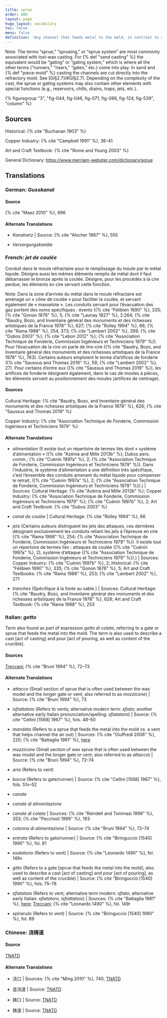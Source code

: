 ```yaml
---
title: sprue
order: 680
layout: page
hugo_layout: vocabulary
toc: false
menu: false
definition: 'Any channel that feeds metal to the mold, in contrast to a vent, which lets air escape. Both sprues and vents make up the “sprue system,” which circulates bronze from the pouring cup through the {% def "refractory mold" %} and allows air and casting vapors such as steam to be released. In {% def "lost-wax casting" %}, “sprue” is the term used for the solid wax rods (rarely reeds or terra-cotta pipes) used to create the channels in the mold. Sprues are also the solid metal that has filled the channels upon cooling, which is generally removed during {% def "fettling" %}.'
---
```


<div class="backmatter">
Note: The terms “sprue,” “sprueing,” or “sprue system” are most commonly associated with lost-wax casting. For {% def "sand casting" %} the equivalent would be “gating” or “gating system,” which is where all the other terms (“runners,” “risers,” “gates,” etc.) come into play. In sand and {% def "piece-mold" %} casting the channels are cut directly into the refractory mold. See [GI§2.7](#GI§2.7). Depending on the complexity of the cast, the sprue or gating systems may also contain other elements with special functions (e.g., reservoirs, chills, drains, traps, jets, etc.).
</div>

{% figuregroup "3", "fig-044, fig-046, fig-071, fig-086, fig-124, fig-539", "column" %}

## Sources

Historical: {% cite "Buchanan 1903" %}

Copper Industry: {% cite "Campbell 1991" %}, 36–41

Art and Craft Textbook: {% cite "Rome and Young 2003" %}

General Dictionary: <https://www.merriam-webster.com/dictionary/sprue>

## Translations

<div class="accordion">

### **German**: *Gusskanal*

#### Source

{% cite "Maaz 2010" %}, 696

#### Alternate Translations

- *Kanalnetz* | Source: {% cite "Alscher 1987" %}, 555

- *Versorgungskanäle*

### **French**: *jet de coulée*

Conduit dans le moule réfractaire pour le remplissage du moule par le métal liquide. Désigne aussi les mêmes éléments remplis de métal dont il faut débarrasser le bronze après la coulée. Désigne, pour les procédés à la cire perdue, les éléments en cire servant cette fonction.

<div class="backmatter">
Note: Dans la zone d’arrivée du métal dans le moule réfractaire est aménagé un « cône de coulée » pour faciliter la coulée, et servant également de « masselote ». Les conduits servant pour l’évacuation des gaz portent des noms spécifiques : évents ({% cite "Félibien 1690" %}, 335; {% cite "Gonon 1876" %}, 5; {% cite "Launay 1827" %}, 2:264; {% cite "Baudry, Bozo, and Inventaire général des monuments et des richesses artistiques de la France 1978" %}, 627; {% cite "Rolley 1994" %}, 66; {% cite "Rama 1988" %}, 254, 373; {% cite "Lambert 2002" %}, 269; {% cite "Dubos 2003" %}; {% cite "Lebon 2012" %}; {% cite "Association Technique de Fonderie, Commission Ingénieurs et Techniciens 1979" %}). Pour l’évacuation de la cire on parle de tire–cire ({% cite "Baudry, Bozo, and Inventaire général des monuments et des richesses artistiques de la France 1978" %}, 763). Certains auteurs emploient le terme d’artifices de fonderie ({% cite "Saussus and Thomas 2019" %}, 59; {% cite "Lambert 2002" %}, 27). Pour certains d’entre eux ({% cite "Saussus and Thomas 2019" %}), les artifices de fonderie désignent également, dans le cas de moules à pièces, les éléments servant au positionnement des moules (artifices de centrage).
</div>

#### Sources

Cultural Heritage: {% cite "Baudry, Bozo, and Inventaire général des monuments et des richesses artistiques de la France 1978" %}, 626; {% cite "Saussus and Thomas 2019" %}

Copper Industry: {% cite "Association Technique de Fonderie, Commission Ingénieurs et Techniciens 1979" %}

#### Alternate Translations

- *alimentation* (Il existe tout un répertoire de termes liés dont « système d’alimentation » ({% cite "Azéma and Mille 2013b" %}; Dubos pers. comm.; {% cite "Cuénin 1997a" %}, 2; {% cite "Association Technique de Fonderie, Commission Ingénieurs et Techniciens 1979" %}). Dans l’industrie, le système d’alimentation a une définition très spécifique, c’est l’ensemble des conduits amenant du métal liquide pour compenser le retrait, ({% cite "Cuénin 1997a" %}, 2; {% cite "Association Technique de Fonderie, Commission Ingénieurs et Techniciens 1979" %}).) | Sources: Cultural Heritage: {% cite "Azéma and Mille 2013b" %}; Copper Industry: {% cite "Association Technique de Fonderie, Commission Ingénieurs et Techniciens 1979" %}; {% cite "Cuénin 1997b" %}, 2; Art and Craft Textbook: {% cite "Dubos 2003" %}

- *canal de coulée* | Cultural Heritage: {% cite "Rolley 1994" %}, 66

- *jets* (Certains auteurs distinguent les jets des attaques, ces dernières désignant exclusivement les conduits reliant les jets à l’épreuve en cire ({% cite "Rama 1988" %}, 254; {% cite "Association Technique de Fonderie, Commission Ingénieurs et Techniciens 1979" %}). Il existe tout un répertoire de termes liés : attaques de coulée ({% cite "Cuénin 1997a" %}, 2), système d’attaque ({% cite "Association Technique de Fonderie, Commission Ingénieurs et Techniciens 1979" %}).) | Sources: Copper Industry: {% cite "Cuénin 1997b" %}, 2; Historical: {% cite "Félibien 1690" %}, 335; {% cite "Gonon 1876" %}, 5; Art and Craft Textbooks: {% cite "Rama 1988" %}, 253; {% cite "Lambert 2002" %}, 271

- *tranches* (Spécifique à la fonte au sable.) | Sources: Cultural Heritage: {% cite "Baudry, Bozo, and Inventaire général des monuments et des richesses artistiques de la France 1978" %}, 628; Art and Craft Textbook: {% cite "Rama 1988" %}, 253

### **Italian**: *getto*

Term also found as part of expression *getto di colata*, referring to a gate or sprue that feeds the metal into the mold. The term is also used to describe a cast [act of casting] and pour [act of pouring, as well as content of the crucible].

#### Sources

[Treccani](https://www.treccani.it/enciclopedia/fusione_%28Enciclopedia-Italiana%29/); {% cite "Bruni 1994" %}, 72–73

#### Alternate Translations

- *attacco* (Small section of sprue that is often used between the wax model and the longer gate or vent; also referred to as *mozzicone*) | Source: {% cite "Bruni 1994" %}, 73

- *isfiattatoio* (Refers to vents; alternative modern term: *sfiato*; another alternative early Italian pronunciation/spelling: *sfiatatoro*) | Source: {% cite "Cellini [1568] 1967" %}, fols. 48–50

- *mandata* (Refers to a sprue that feeds the metal into the mold vs. a vent that helps channel the air out) | Sources: {% cite "Giuffredi 2006" %}, 220; {% cite "Battaglia 1961" %}, [here](http://www.gdli.it/pdf_viewer/Scripts/pdf.js/web/viewer.asp?file=/PDF/GDLI09/GDLI_09_ocr_632.pdf&parola=mandata)

- *mozzicone* (Small section of wax sprue that is often used between the wax model and the longer gate or vent; also referred to as *attacco*) | Source: {% cite "Bruni 1994" %}, 72–74

- *aria* (Refers to vent)

- *bocca* (Refers to gate/runner) | Source: {% cite "Cellini [1568] 1967" %}, fols. 51v–52

- *canale*

- *canale di alimentazione*

- *canale di colata* | Sources: {% cite "Reindell and Tommasi 1999" %}, 353; {% cite "Pecchioli 1999" %}, 193

- *colonna di alimentazione* | Source: {% cite "Bruni 1994" %}, 72–74

- *entrata* (Refers to gate/runner) | Source: {% cite "Biringuccio [1540] 1990" %}, fol. 81

- *esalatorio* (Refers to vent) | Source: {% cite "Leonardo 1490" %}, fol. 149v

- *gitto* (Refers to a gate [sprue that feeds the metal into the mold]; also used to describe a cast [act of casting] and pour [act of pouring], as well as content of the crucible) | Source: {% cite "Biringuccio [1540] 1990" %}, fols. 75–78

- *sfiatatoio* (Refers to vent; alternative term modern: *sfiato*; alternative early Italian: *sfiatatoro, isfiattatoio*) | Sources: {% cite "Battaglia 1961" %}, [here](http://www.gdli.it/pdf_viewer/Scripts/pdf.js/web/viewer.asp?file=/PDF/GDLI18/GDLI_18_ocr_882.pdf&parola=sfiatatoio); [Treccani](https://www.treccani.it/enciclopedia/fusione_%28Enciclopedia-Italiana%29/); {% cite "Leonardo 1490" %}, fol. 149r

- *spiraculo* (Refers to vent) | Source: {% cite "Biringuccio [1540] 1990" %}, fol. 89

### **Chinese**: 浇铸道

#### Source

[TNATD](https://terms.naer.edu.tw/detail/3505809/?index=5)

#### Alternate Translations

- 浇口 | Sources: {% cite "Ming 2010" %}, 740; [TNATD](https://terms.naer.edu.tw/detail/11560594/?index=8)

- 竖浇道 | Source: [TNATD](https://terms.naer.edu.tw/detail/941804/?index=1)

- 铸口 | Source: [TNATD](https://terms.naer.edu.tw/detail/3505809/?index=5)

- 铸道 | Source: [TNATD](https://terms.naer.edu.tw/detail/3505809/?index=5)

</div>
